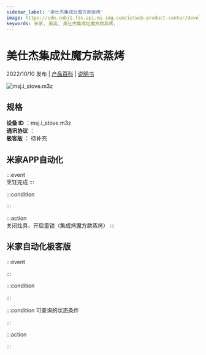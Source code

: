 ```yaml
---
sidebar_label: '美仕杰集成灶魔方款蒸烤'
image: https://cdn.cnbj1.fds.api.mi-img.com/iotweb-product-center/developer_1665561430073lh6wqPwA.png?GalaxyAccessKeyId=AKVGLQWBOVIRQ3XLEW&Expires=9223372036854775807&Signature=jxxAm9YaFr/Mid50dk/j7BMgM68=
keywords: 米家, 美高, 美仕杰集成灶魔方款蒸烤, 
---
```

# 美仕杰集成灶魔方款蒸烤

2022/10/10 发布 | [产品百科](https://home.mi.com/webapp/content/baike/product/index.html?model=msj.i_stove.m3z/) | [说明书](https://home.mi.com/views/introduction.html?model=msj.i_stove.m3z&region=cn)

![msj.i_stove.m3z](https://cdn.cnbj1.fds.api.mi-img.com/iotweb-product-center/developer_1665561430073lh6wqPwA.png?GalaxyAccessKeyId=AKVGLQWBOVIRQ3XLEW&Expires=9223372036854775807&Signature=jxxAm9YaFr/Mid50dk/j7BMgM68=)

## 规格  
> 
**设备 ID** ：msj.i_stove.m3z  
**通讯协议** ：  
**极客版**  ： 待补充 


## 米家APP自动化  

:::event  
烹饪完成
:::

:::condition  

:::

:::action   
关闭灶具、开启童锁（集成烤魔方款蒸烤）
:::

## 米家自动化极客版  

:::event  

:::

:::condition  

:::

:::condition 可查询的状态条件  

:::

:::action  

:::

        
